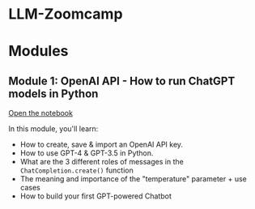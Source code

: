 # LLM-Zoomcamp

# Modules

## Module 1: OpenAI API - How to run ChatGPT models in Python

[Open the notebook](https://github.com/krisograbek/llm-zoomcamp/blob/main/Mod1-openai-api.ipynb)

In this module, you'll learn:
- How to create, save & import an OpenAI API key.
- How to use GPT-4 & GPT-3.5 in Python.
- What are the 3 different roles of messages in the `ChatCompletion.create()` function
- The meaning and importance of the "temperature" parameter + use cases
- How to build your first GPT-powered Chatbot




